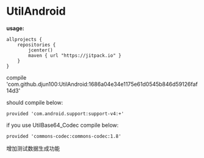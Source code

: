 # UtilAndroid
**usage:**

    allprojects {
    	repositories {
    		jcenter()
    		maven { url "https://jitpack.io" }
    	}
    }


compile 'com.github.djun100:UtilAndroid:1686a04e34e1175e61d0545b846d59126faf14d3'

should compile below:

    provided 'com.android.support:support-v4:+'

if you use UtilBase64_Codec compile below:

    provided 'commons-codec:commons-codec:1.8'

增加测试数据生成功能